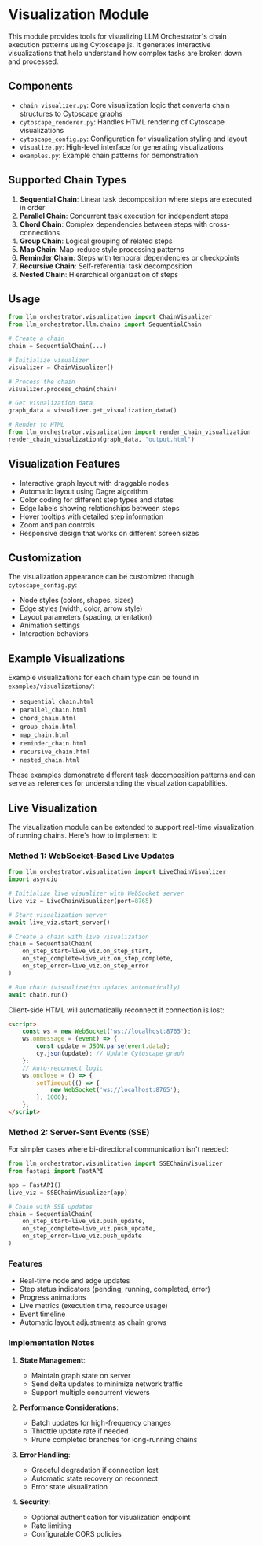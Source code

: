 # Visualization Module

This module provides tools for visualizing LLM Orchestrator's chain execution patterns using Cytoscape.js. It generates interactive visualizations that help understand how complex tasks are broken down and processed.

## Components

- `chain_visualizer.py`: Core visualization logic that converts chain structures to Cytoscape graphs
- `cytoscape_renderer.py`: Handles HTML rendering of Cytoscape visualizations
- `cytoscape_config.py`: Configuration for visualization styling and layout
- `visualize.py`: High-level interface for generating visualizations
- `examples.py`: Example chain patterns for demonstration

## Supported Chain Types

1. **Sequential Chain**: Linear task decomposition where steps are executed in order
2. **Parallel Chain**: Concurrent task execution for independent steps
3. **Chord Chain**: Complex dependencies between steps with cross-connections
4. **Group Chain**: Logical grouping of related steps
5. **Map Chain**: Map-reduce style processing patterns
6. **Reminder Chain**: Steps with temporal dependencies or checkpoints
7. **Recursive Chain**: Self-referential task decomposition
8. **Nested Chain**: Hierarchical organization of steps

## Usage

```python
from llm_orchestrator.visualization import ChainVisualizer
from llm_orchestrator.llm.chains import SequentialChain

# Create a chain
chain = SequentialChain(...)

# Initialize visualizer
visualizer = ChainVisualizer()

# Process the chain
visualizer.process_chain(chain)

# Get visualization data
graph_data = visualizer.get_visualization_data()

# Render to HTML
from llm_orchestrator.visualization import render_chain_visualization
render_chain_visualization(graph_data, "output.html")
```

## Visualization Features

- Interactive graph layout with draggable nodes
- Automatic layout using Dagre algorithm
- Color coding for different step types and states
- Edge labels showing relationships between steps
- Hover tooltips with detailed step information
- Zoom and pan controls
- Responsive design that works on different screen sizes

## Customization

The visualization appearance can be customized through `cytoscape_config.py`:
- Node styles (colors, shapes, sizes)
- Edge styles (width, color, arrow style)
- Layout parameters (spacing, orientation)
- Animation settings
- Interaction behaviors

## Example Visualizations

Example visualizations for each chain type can be found in `examples/visualizations/`:
- `sequential_chain.html`
- `parallel_chain.html`
- `chord_chain.html`
- `group_chain.html`
- `map_chain.html`
- `reminder_chain.html`
- `recursive_chain.html`
- `nested_chain.html`

These examples demonstrate different task decomposition patterns and can serve as references for understanding the visualization capabilities. 

## Live Visualization

The visualization module can be extended to support real-time visualization of running chains. Here's how to implement it:

### Method 1: WebSocket-Based Live Updates

```python
from llm_orchestrator.visualization import LiveChainVisualizer
import asyncio

# Initialize live visualizer with WebSocket server
live_viz = LiveChainVisualizer(port=8765)

# Start visualization server
await live_viz.start_server()

# Create a chain with live visualization
chain = SequentialChain(
    on_step_start=live_viz.on_step_start,
    on_step_complete=live_viz.on_step_complete,
    on_step_error=live_viz.on_step_error
)

# Run chain (visualization updates automatically)
await chain.run()
```

Client-side HTML will automatically reconnect if connection is lost:
```html
<script>
    const ws = new WebSocket('ws://localhost:8765');
    ws.onmessage = (event) => {
        const update = JSON.parse(event.data);
        cy.json(update); // Update Cytoscape graph
    };
    // Auto-reconnect logic
    ws.onclose = () => {
        setTimeout(() => {
            new WebSocket('ws://localhost:8765');
        }, 1000);
    };
</script>
```

### Method 2: Server-Sent Events (SSE)

For simpler cases where bi-directional communication isn't needed:

```python
from llm_orchestrator.visualization import SSEChainVisualizer
from fastapi import FastAPI

app = FastAPI()
live_viz = SSEChainVisualizer(app)

# Chain with SSE updates
chain = SequentialChain(
    on_step_start=live_viz.push_update,
    on_step_complete=live_viz.push_update,
    on_step_error=live_viz.push_update
)
```

### Features

- Real-time node and edge updates
- Step status indicators (pending, running, completed, error)
- Progress animations
- Live metrics (execution time, resource usage)
- Event timeline
- Automatic layout adjustments as chain grows

### Implementation Notes

1. **State Management**:
   - Maintain graph state on server
   - Send delta updates to minimize network traffic
   - Support multiple concurrent viewers

2. **Performance Considerations**:
   - Batch updates for high-frequency changes
   - Throttle update rate if needed
   - Prune completed branches for long-running chains

3. **Error Handling**:
   - Graceful degradation if connection lost
   - Automatic state recovery on reconnect
   - Error state visualization

4. **Security**:
   - Optional authentication for visualization endpoint
   - Rate limiting
   - Configurable CORS policies 